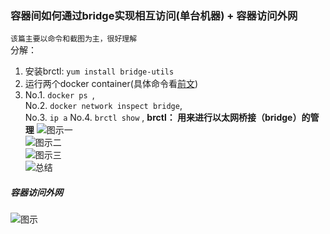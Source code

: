 ### 容器间如何通过bridge实现相互访问(单台机器) + 容器访问外网  
`该篇主要以命令和截图为主，很好理解`  
分解：
1. 安装brctl: `yum install bridge-utils`
2. 运行两个docker container(具体命令看[前文](https://github.com/momokanni/docker/blob/master/README.md))
3. No.1. `docker ps `,  
   No.2. ` docker network inspect bridge `,  
   No.3.   ` ip a `
   No.4. ` brctl show ` , **brctl： 用来进行以太网桥接（bridge）的管理** 
![图示一](https://github.com/momokanni/docker/blob/master/piture/bridge_2.png)  
![图示二](https://github.com/momokanni/docker/blob/master/piture/bridge_3.png)  
![图示三](https://github.com/momokanni/docker/blob/master/piture/bridge_4.png)  
![总结](https://github.com/momokanni/docker/blob/master/piture/bridge_1.png)

##### 容器访问外网
![图示](https://github.com/momokanni/docker/blob/master/piture/bridge_5.png)
